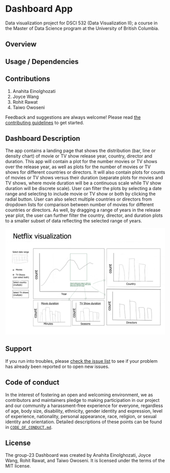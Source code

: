 # Dashboard App

Data visualization project for DSCI 532 (Data Visualization II); a
course in the Master of Data Science program at the University of
British Columbia.

## Overview


## Usage / Dependencies


## Contributions

1. Anahita Einolghozati
2. Joyce Wang 
3. Rohit Rawat
4. Taiwo Owoseni

Feedback and suggestions are always welcome! Please read [the contributing
guidelines](https://github.com/UBC-MDS/group23/blob/main/CONTRIBUTING.md)
to get started.

## Dashboard Description
The app contains a landing page that shows the distribution (bar, line or density chart) of movie or TV show release year, country, director and duration. This app will contain a plot for the number movies or TV shows over the release year, as well as plots for the number of movies or TV shows for different countries or directors. It will also contain plots for counts of movies or TV shows versus their duration (separate plots for movies and TV shows, where movie duration will be a continuous scale while TV show duration will be discrete scale). User can filter the plots by selecting a date range and selecting to include movie or TV show or both by clicking the radial button. User can also select multiple countries or directors from dropdown lists for comparison between number of movies for different countries or directors. As well, by dragging a range of years in the release year plot, the user can further filter the country, director, and duration plots to a smaller subset of data reflecting the selected range of years.

![dashboard_sketch](dashboard_sketch.png)

## Support

If you run into troubles, please [check the issue
list](https://github.com/UBC-MDS/group23/issues) to see
if your problem has already been reported or to open new issues.

## Code of conduct

In the interest of fostering an open and welcoming environment, we as contributors and maintainers pledge to making participation in our project and our community a harassment-free experience for everyone, regardless of age, body size, disability, ethnicity, gender identity and expression, level of experience, nationality, personal appearance, race, religion, or sexual identity and orientation. Detailed descriptions
of these points can be found in [`CODE_OF_CONDUCT.md`](https://github.com/UBC-MDS/group23/blob/main/CODE_OF_CONDUCT.md).

## License
The group-23 Dashboard was created by Anahita Einolghozati, Joyce Wang, Rohit Rawat, and Taiwo Owoseni. It is licensed under the terms of the MIT license.
